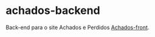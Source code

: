 # achados-backend
Back-end para o site Achados e Perdidos
[Achados-front](https://github.com/lucaslaricchia/achadoseperdidos "Front-end do site Achados e Perdidos").
